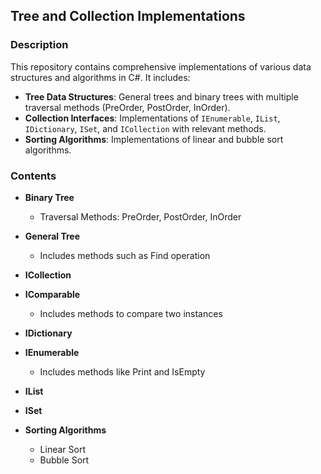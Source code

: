 ## Tree and Collection Implementations

### Description
This repository contains comprehensive implementations of various data structures and algorithms in C#. It includes:
- **Tree Data Structures**: General trees and binary trees with multiple traversal methods (PreOrder, PostOrder, InOrder).
- **Collection Interfaces**: Implementations of `IEnumerable`, `IList`, `IDictionary`, `ISet`, and `ICollection` with relevant methods.
- **Sorting Algorithms**: Implementations of linear and bubble sort algorithms.

### Contents

- **Binary Tree**
  - Traversal Methods: PreOrder, PostOrder, InOrder

- **General Tree**
  - Includes methods such as Find operation

- **ICollection**

- **IComparable**
  - Includes methods to compare two instances

- **IDictionary**

- **IEnumerable**
  - Includes methods like Print and IsEmpty

- **IList**

- **ISet**

- **Sorting Algorithms**
  - Linear Sort
  - Bubble Sort

